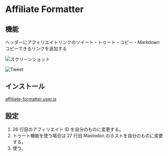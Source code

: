 # Affiliate Formatter

## 機能

ヘッダーにアフィリエイトリンクのツイート・トゥート・コピー・Markdown コピーできるリンクを追加する

![スクリーンショット](https://i.imgur.com/55iSB4g.png)

![Tweet](https://i.imgur.com/SnE6xol.png)

## インストール

[affiliate-formatter.user.js](affiliate-formatter.user.js)

## 設定

1. 26 行目のアフィリエイト ID を自分のものに変更する。
2. トゥート機能を使う場合は 27 行目 Mastodon のホストを自分のものに変更する。
3. 使う。
